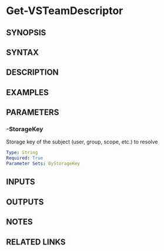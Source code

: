 <!-- #include "./common/header.md" -->

# Get-VSTeamDescriptor

## SYNOPSIS

<!-- #include "./synopsis/Get-VSTeamDescriptor.md" -->

## SYNTAX

## DESCRIPTION

<!-- #include "./synopsis/Get-VSTeamDescriptor.md" -->

## EXAMPLES

## PARAMETERS

### -StorageKey

Storage key of the subject (user, group, scope, etc.) to resolve

```yaml
Type: String
Required: True
Parameter Sets: ByStorageKey
```

## INPUTS

## OUTPUTS

## NOTES

<!-- #include "./common/prerequisites.md" -->

## RELATED LINKS

<!-- #include "./common/related.md" -->
